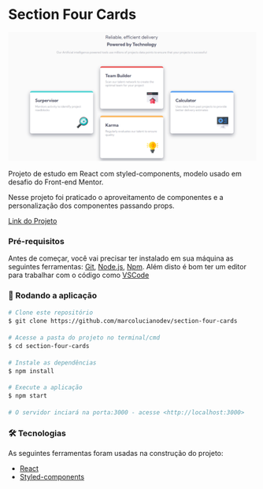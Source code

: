# Section Four Cards

[![Vídeo Demonstração](https://github.com/marcolucianodev/section-four-cards/blob/master/public/section-four-cards.png)](https://section-four-cards.netlify.app/)

Projeto de estudo em React com styled-components, modelo usado em desafio do Front-end Mentor.

Nesse projeto foi praticado o aproveitamento de componentes e a personalização dos componentes passando props.

[Link do Projeto](https://code.visualstudio.com/)

### Pré-requisitos

Antes de começar, você vai precisar ter instalado em sua máquina as seguintes ferramentas:
[Git](https://git-scm.com), [Node.js](https://nodejs.org/en/), [Npm](https://www.npmjs.com/). 
Além disto é bom ter um editor para trabalhar com o código como [VSCode](https://code.visualstudio.com/)

### 🎲 Rodando a aplicação

```bash
# Clone este repositório
$ git clone https://github.com/marcolucianodev/section-four-cards

# Acesse a pasta do projeto no terminal/cmd
$ cd section-four-cards

# Instale as dependências
$ npm install

# Execute a aplicação
$ npm start

# O servidor inciará na porta:3000 - acesse <http://localhost:3000>
```

### 🛠 Tecnologias

As seguintes ferramentas foram usadas na construção do projeto:

- [React](https://pt-br.reactjs.org/)
- [Styled-components](https://styled-components.com/)
